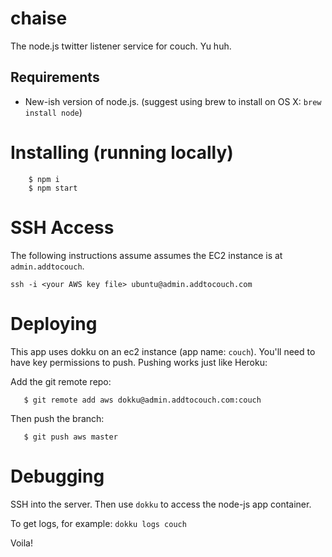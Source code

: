 chaise
===

The node.js twitter listener service for couch. Yu huh.

## Requirements

* New-ish version of node.js. (suggest using brew to install on OS X: `brew install node`)

# Installing (running locally)

```
    $ npm i
    $ npm start
```

# SSH Access

The following instructions assume assumes the EC2 instance is at `admin.addtocouch`.

`ssh -i <your AWS key file> ubuntu@admin.addtocouch.com`

# Deploying

This app uses dokku on an ec2 instance (app name: `couch`). You'll need to have key permissions to push. Pushing works just like Heroku:

Add the git remote repo:
```
   $ git remote add aws dokku@admin.addtocouch.com:couch
```

Then push the branch:

```
   $ git push aws master
```

# Debugging

SSH into the server. Then use `dokku` to access the node-js app container.

To get logs, for example: `dokku logs couch`


Voila!
